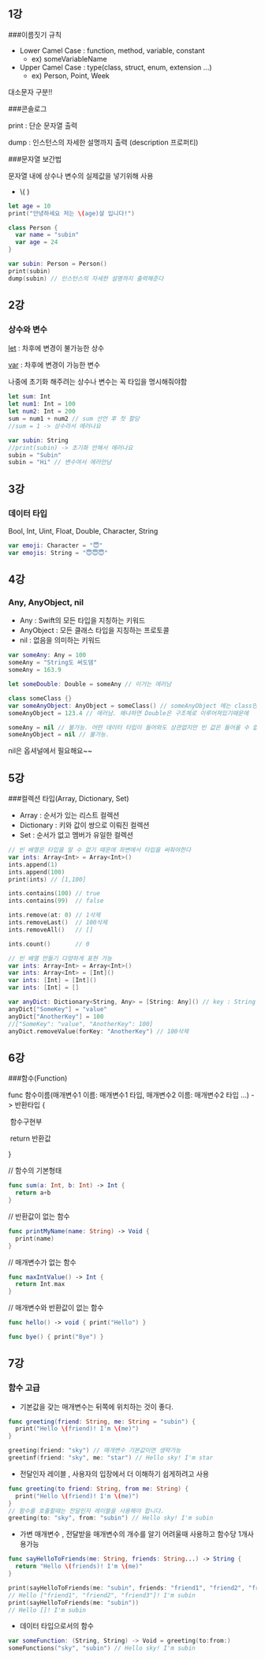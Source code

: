## 1강

###이름짓기 규칙

- Lower Camel Case : function, method, variable, constant
  - ex) someVariableName
- Upper Camel Case : type(class, struct, enum, extension ...)
  - ex) Person, Point, Week

대소문자 구분!!

###콘솔로그

print : 단순 문자열 출력

dump : 인스턴스의 자세한 설명까지 출력 (description 프로퍼티)

###문자열 보간법

문자열 내에 상수나 변수의 실제값을 넣기위해 사용

- \\(    )

~~~swift
let age = 10
print("안녕하세요 저는 \(age)살 입니다!")
~~~

~~~swift
class Person {
  var name = "subin"
  var age = 24
}

var subin: Person = Person()
print(subin)
dump(subin) // 인스턴스의 자세한 설명까지 출력해준다
~~~



## 2강

### 상수와 변수

<u>let</u> : 차후에 변경이 불가능한 상수

<u>var</u> : 차후에 변경이 가능한 변수

나중에 초기화 해주려는 상수나 변수는 꼭 타입을 명시해줘야함

~~~swift
let sum: Int
let num1: Int = 100
let num2: Int = 200
sum = num1 + num2 // sum 선언 후 첫 할당
//sum = 1 -> 상수라서 에러나요

var subin: String
//print(subin) -> 초기화 안해서 에러나요
subin = "Subin"
subin = "Hi" // 변수여서 에러안남
~~~



## 3강

### 데이터 타입

Bool, Int, Uint, Float, Double, Character, String 

~~~swift
var emoji: Character = "😇"
var emojis: String = "😇😇😇"
~~~



## 4강

### Any, AnyObject, nil

- Any : Swift의 모든 타입을 지칭하는 키워드
- AnyObject : 모든 클래스 타입을 지칭하는 프로토콜
- nil : 없음을 의미하는 키워드

~~~swift
var someAny: Any = 100
someAny = "String도 써도댐"
someAny = 163.9

let someDouble: Double = someAny // 이거는 에러남
~~~

~~~swift
class someClass {}
var someAnyObject: AnyObject = someClass() // someAnyObject 에는 class만 들어가야함!
someAnyObject = 123.4 // 에러남. 왜냐하면 Double은 구조체로 이루어져있기때문에
~~~

~~~swift
someAny = nil // 불가능. 어떤 데이터 타입이 들어와도 상관없지만 빈 값은 들어올 수 없다
someAnyObject = nil // 불가능. 
~~~

nil은 옵셔널에서 필요해요~~



## 5강

###컬렉션 타입(Array, Dictionary, Set)

- Array : 순서가 있는 리스트 컬렉션
- Dictionary : 키와 값이 쌍으로 이뤄진 컬렉션
- Set : 순서가 없고 멤버가 유일한 컬렉션

~~~swift
// 빈 배열은 타입을 알 수 없기 때문에 좌변에서 타입을 써줘야한다
var ints: Array<Int> = Array<Int>()
ints.append(1)
ints.append(100)
print(ints) // [1,100]

ints.contains(100) // true
ints.contains(99)  // false

ints.remove(at: 0) // 1삭제
ints.removeLast()  // 100삭제
ints.removeAll()   // []

ints.count()       // 0
~~~

~~~swift
// 빈 배열 만들기 다양하게 표현 가능
var ints: Array<Int> = Array<Int>()
var ints: Array<Int> = [Int]()
var ints: [Int] = [Int]()
var ints: [Int] = []
~~~

~~~swift
var anyDict: Dictionary<String, Any> = [String: Any]() // key : String , value : Any
anyDict["SomeKey"] = "value"
anyDict["AnotherKey"] = 100
//["SomeKey": "value", "AnotherKey": 100]
anyDict.removeValue(forKey: "AnotherKey") // 100삭제
~~~



## 6강

###함수(Function)

func 함수이름(매개변수1 이름: 매개변수1 타입, 매개변수2 이름: 매개변수2 타입 …) -> 반환타입 {

​	함수구현부

​	return 반환값

}

// 함수의 기본형태

~~~swift
func sum(a: Int, b: Int) -> Int {
  return a+b
}
~~~

// 반환값이 없는 함수

~~~swift
func printMyName(name: String) -> Void {
  print(name)
}
~~~

// 매개변수가 없는 함수

~~~swift
func maxIntValue() -> Int {
  return Int.max
}
~~~

// 매개변수와 반환값이 없는 함수

~~~swift
func hello() -> void { print("Hello") }

func bye() { print("Bye") }
~~~



## 7강

### 함수 고급

- 기본값을 갖는 매개변수는 뒤쪽에 위치하는 것이 좋다.

~~~swift
func greeting(friend: String, me: String = "subin") {
  print("Hello \(friend)! I'm \(me)")
}

greeting(friend: "sky") // 매개변수 기본값이면 생략가능
greetinf(friend: "sky", me: "star") // Hello sky! I'm star
~~~

- 전달인자 레이블 , 사용자의 입장에서 더 이해하기 쉽게하려고 사용

~~~swift
func greeting(to friend: String, from me: String) {
  print("Hello \(friend)! I'm \(me)")
}
// 함수를 호출할때는 전달인자 레이블을 사용해야 합니다.
greeting(to: "sky", from: "subin") // Hello sky! I'm subin
~~~

- 가변 매개변수 , 전달받을 매개변수의 개수를 알기 어려울때 사용하고 함수당 1개사용가능

~~~swift
func sayHelloToFriends(me: String, friends: String...) -> String {
  return "Hello \(friends)! I'm \(me)"
}

print(sayHelloToFriends(me: "subin", friends: "friend1", "friend2", "friend3"))
// Hello ["friend1", "friend2", "friend3"]! I'm subin
print(sayHelloToFriends(me: "subin"))
// Hello []! I'm subin
~~~

- 데이터 타입으로서의 함수

~~~swift
var someFunction: (String, String) -> Void = greeting(to:from:)
someFunctions("sky", "subin") // Hello sky! I'm subin
~~~

